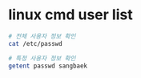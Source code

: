 # linux cmd user list

```sh
# 전체 사용자 정보 확인
cat /etc/passwd

# 특정 사용자 정보 확인
getent passwd sangbaek
```
